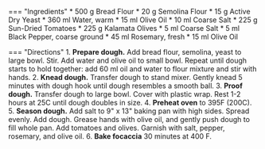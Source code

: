=== "Ingredients"
    * 500 g Bread Flour
    * 20 g Semolina Flour
    * 15 g Active Dry Yeast
    * 360 ml Water, warm
    * 15 ml Olive Oil
    * 10 ml Coarse Salt
    * 225 g Sun-Dried Tomatoes
    * 225 g Kalamata Olives
    * 5 ml Coarse Salt
    * 5 ml Black Pepper, coarse ground
    * 45 ml Rosemary, fresh
    * 15 ml Olive Oil

=== "Directions"
    1. **Prepare dough.** Add bread flour, semolina, yeast to large bowl. Stir. Add water and olive oil to small bowl. Repeat until dough starts to hold together: add 60 ml oil and water to flour mixture and stir with hands.
    2. **Knead dough.** Transfer dough to stand mixer. Gently knead 5 minutes with dough hook until dough resembles a smooth ball.
    3. **Proof dough.** Transfer dough to large bowl. Cover with plastic wrap. Rest 1-2 hours at 25C until dough doubles in size.
    4. **Preheat oven** to 395F (200C).
    5. **Season dough.** Add salt to 9" x 13" baking pan with high sides. Spread evenly. Add dough. Grease hands with olive oil, and gently push dough to fill whole pan. Add tomatoes and olives. Garnish with salt, pepper, rosemary, and olive oil.
    6. **Bake focaccia** 30 minutes at 400 F.

[^1]:
    Inspired by [Gordon Ramsey](https://www.youtube.com/watch?v=WR1MDeP-qSc).
